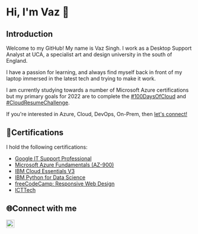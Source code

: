 # Hi, I'm Vaz 👋
## Introduction
Welcome to my GitHub! My name is Vaz Singh. I work as a  Desktop Support Analyst at UCA, a specialist art and design university in the south of England. 

I have a passion for learning, and always find myself back in front of my laptop immersed in the latest tech and trying to make it work.

I am currently studying towards a number of Microsoft Azure certifications but my primary goals for 2022 are to complete the [#100DaysOfCloud](https://www.100daysofcloud.com/) and [#CloudResumeChallenge](https://cloudresumechallenge.dev/). 

If you're interested in Azure, Cloud, DevOps, On-Prem, then [let's connect!](#Connect-with-me)

## 📄Certifications
I hold the following certifications:
* [Google IT Support Professional](https://www.credly.com/badges/79112d91-1309-46c7-b693-2716845c1716)
* [Microsoft Azure Fundamentals (AZ-900)](https://www.credly.com/badges/6006df77-0c64-47cd-ad79-770b95675835)
* [IBM Cloud Essentials V3](https://www.credly.com/badges/ff8e3cd0-48cb-474f-8a94-1e5c3fe20ebd)
* [IBM Python for Data Science](https://courses.cognitiveclass.ai/certificates/9c49f2ba5d63432da27b463c47298a49)
* [freeCodeCamp: Responsive Web Design](https://www.freecodecamp.org/certification/vazsingh/responsive-web-design)
* [ICTTech](https://www.engc.org.uk/standards-guidance/standards/icttech-standard/)



## 🌐Connect with me
[<img align="left" alt="VazSingh | LinkedIn" width="22px" src="https://cdn.jsdelivr.net/npm/simple-icons@v3/icons/linkedin.svg" />][linkedin]

[linkedin]: https://www.linkedin.com/in/vazsingh
